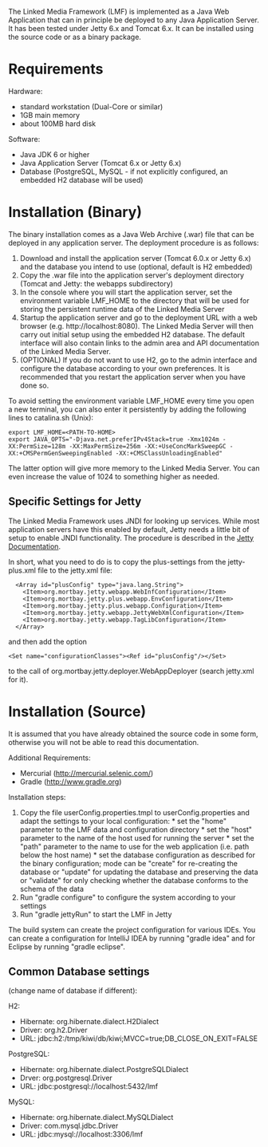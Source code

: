 The Linked Media Framework (LMF) is implemented as a Java Web Application that can in principle be deployed to any Java Application Server. It has been tested under Jetty 6.x and Tomcat 6.x. It can be installed using the source code or as a binary package.

# Requirements #

Hardware:
  * standard workstation (Dual-Core or similar)
  * 1GB main memory
  * about 100MB hard disk

Software:
  * Java JDK 6 or higher
  * Java Application Server (Tomcat 6.x or Jetty 6.x)
  * Database (PostgreSQL, MySQL - if not explicitly configured, an embedded H2 database will be used)



# Installation (Binary) #

The binary installation comes as a Java Web Archive (.war) file that can be deployed in any application server. The deployment procedure is as follows:


  1. Download and install the application server (Tomcat 6.0.x or Jetty 6.x) and the database you intend to use (optional, default is H2 embedded)
  1. Copy the .war file into the application server's deployment directory (Tomcat and Jetty: the webapps subdirectory)
  1. In the console where you will start the application server, set the environment variable LMF\_HOME to the directory that will be used for storing the persistent runtime data of the Linked Media Server
  1. Startup the application server and go to the deployment URL with a web browser (e.g. http://localhost:8080). The Linked Media Server will then carry out initial setup using the embedded H2 database. The default interface will also contain links to the admin area and API documentation of the Linked Media Server.
  1. (OPTIONAL) If you do not want to use H2, go to the admin interface and configure the database according to your own preferences. It is recommended that you restart the application server when you have done so.

To avoid setting the environment variable LMF\_HOME every time you open
a new terminal, you can also enter it persistently by adding the following lines to catalina.sh (Unix):

```
export LMF_HOME=<PATH-TO-HOME>
export JAVA_OPTS="-Djava.net.preferIPv4Stack=true -Xmx1024m -XX:PermSize=128m -XX:MaxPermSize=256m -XX:+UseConcMarkSweepGC -XX:+CMSPermGenSweepingEnabled -XX:+CMSClassUnloadingEnabled"
```

The latter option will give more memory to the Linked Media Server. You can even increase the value of 1024 to something higher as needed.

## Specific Settings for Jetty ##

The Linked Media Framework uses JNDI for looking up services. While most application servers have this enabled by default, Jetty needs a little bit of setup to enable JNDI functionality. The procedure is described in the [Jetty Documentation](http://docs.codehaus.org/display/JETTY/JNDI).

In short, what you need to do is to copy the plus-settings from the jetty-plus.xml file to the jetty.xml file:

```
  <Array id="plusConfig" type="java.lang.String">
    <Item>org.mortbay.jetty.webapp.WebInfConfiguration</Item>
    <Item>org.mortbay.jetty.plus.webapp.EnvConfiguration</Item>
    <Item>org.mortbay.jetty.plus.webapp.Configuration</Item>   
    <Item>org.mortbay.jetty.webapp.JettyWebXmlConfiguration</Item>
    <Item>org.mortbay.jetty.webapp.TagLibConfiguration</Item>
  </Array>
```

and then add the option

```
<Set name="configurationClasses"><Ref id="plusConfig"/></Set>
```

to the call of org.mortbay.jetty.deployer.WebAppDeployer (search jetty.xml for it).


# Installation (Source) #

It is assumed that you have already obtained the source code in some form, otherwise you will not be able to read this documentation.

Additional Requirements:
  * Mercurial (http://mercurial.selenic.com/)
  * Gradle (http://www.gradle.org)

Installation steps:
  1. Copy the file userConfig.properties.tmpl to userConfig.properties and adapt the settings to your local configuration:
    * set the "home" parameter to the LMF data and configuration directory
    * set the "host" parameter to the name of the host used for running the server
    * set the "path" parameter to the name to use for the web application (i.e. path below the host name)
    * set the database configuration as described for the binary configuration; mode can be "create" for re-creating the database or "update" for updating the database and preserving the data or "validate" for only checking whether the database conforms to the schema of the data
  1. Run "gradle configure" to configure the system according to your settings
  1. Run "gradle jettyRun" to start the LMF in Jetty

The build system can create the project configuration for various IDEs. You can create a configuration for IntelliJ IDEA by running "gradle idea" and for Eclipse by running "gradle eclipse".


## Common Database settings ##

(change name of database if different):

H2:
  * Hibernate: org.hibernate.dialect.H2Dialect
  * Driver: org.h2.Driver
  * URL:  jdbc:h2:/tmp/kiwi/db/kiwi;MVCC=true;DB\_CLOSE\_ON\_EXIT=FALSE

PostgreSQL:
  * Hibernate: org.hibernate.dialect.PostgreSQLDialect
  * Drver: org.postgresql.Driver
  * URL:  jdbc:postgresql://localhost:5432/lmf

MySQL:
  * Hibernate: org.hibernate.dialect.MySQLDialect
  * Driver: com.mysql.jdbc.Driver
  * URL:  jdbc:mysql://localhost:3306/lmf